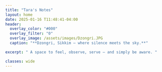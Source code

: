 ```yaml
---
title: "Tara's Notes"
layout: home
date: 2025-01-16 T11:48:41-04:00
header:
  overlay_color: "#000"
  overlay_filter: "0" 
  overlay_image: /assets/images/Dzongri.JPG 
  caption: "**Dzongri, Sikkim — where silence meets the sky.**"

excerpt: " A space to feel, observe, serve — and simply be aware. "

classes: wide
---
```

